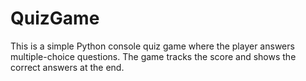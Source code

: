 # QuizGame
This is a simple Python console quiz game where the player answers multiple-choice questions. The game tracks the score and shows the correct answers at the end.

